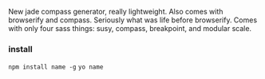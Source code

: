 New jade compass generator, really lightweight. Also comes with browserify and compass. Seriously what was life before browserify.
Comes with only four sass things: susy, compass, breakpoint, and modular scale.

### install
`npm install name -g`
`yo name`
